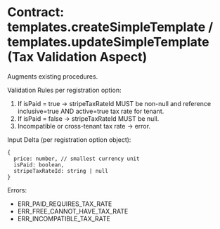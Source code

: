 # Contract: templates.createSimpleTemplate / templates.updateSimpleTemplate (Tax Validation Aspect)

Augments existing procedures.

Validation Rules per registration option:
1. If isPaid = true → stripeTaxRateId MUST be non-null and reference inclusive=true AND active=true tax rate for tenant.
2. If isPaid = false → stripeTaxRateId MUST be null.
3. Incompatible or cross-tenant tax rate → error.

Input Delta (per registration option object):
```
{
  price: number, // smallest currency unit
  isPaid: boolean,
  stripeTaxRateId: string | null
}
```

Errors:
- ERR_PAID_REQUIRES_TAX_RATE
- ERR_FREE_CANNOT_HAVE_TAX_RATE
- ERR_INCOMPATIBLE_TAX_RATE
